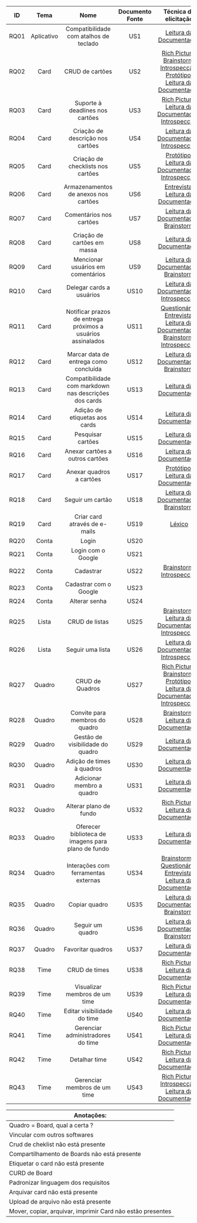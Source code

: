 |  **ID** | **Tema** | **Nome** | **Documento Fonte** | Técnica de elicitação |
|  :------: | :------: | :------: | :------: | :------: |
|  RQ01 | Aplicativo | Compatibilidade com atalhos de teclado | US1 | [Leitura da Documentação](leituradocumentacao.html) |
|  RQ02 | Card | CRUD de cartões | US2 | [Rich Picture](rich-pictures.html), [Brainstorm](Brainstorming.html), [Introspecção](instrospeccao.html), [Protótipo](prototipo.html), [Leitura da Documentação](leituradocumentacao.html) |
|  RQ03 | Card | Suporte à deadlines nos cartões | US3 | [Rich Picture](rich-pictures.html), [Leitura da Documentação](leituradocumentacao.html), [Introspecção](instrospeccao.html) |
|  RQ04 | Card | Criação de descrição nos cartões | US4 | [Leitura da Documentação](leituradocumentacao.html), [Introspecção](instrospeccao.html) |
|  RQ05 | Card | Criação de checklists nos cartões | US5 | [Protótipo](prototipo.html), [Leitura da Documentação](leituradocumentacao.html), [Introspecção](instrospeccao.html) |
|  RQ06 | Card | Armazenamentos de anexos nos cartões | US6 | [Entrevista](entrevista.html), [Leitura da Documentação](leituradocumentacao.html) |
|  RQ07 | Card | Comentários nos cartões | US7 | [Leitura da Documentação](leituradocumentacao.html), [Brainstorm](Brainstorming.html) |
|  RQ08 | Card | Criação de cartões em massa | US8 | [Leitura da Documentação](leituradocumentacao.html) |
|  RQ09 | Card | Mencionar usuários em comentários | US9 | [Leitura da Documentação](leituradocumentacao.html), [Brainstorm](Brainstorming.html) |
|  RQ10 | Card | Delegar cards a usuários | US10 | [Leitura da Documentação](leituradocumentacao.html), [Introspecção](instrospeccao.html) |
|  RQ11 | Card | Notificar prazos de entrega próximos a usuários assinalados | US11 | [Questionário](questionário.html), [Entrevista](entrevista.html), [Leitura da Documentação](leituradocumentacao.html), [Brainstorm](Brainstorming.html), [Introspecção](instrospeccao.html) |
|  RQ12 | Card | Marcar data de entrega como concluída | US12 | [Leitura da Documentação](leituradocumentacao.html), [Brainstorm](Brainstorming.html) |
|  RQ13 | Card | Compatibilidade com markdown nas descrições dos cards | US13 | [Leitura da Documentação](leituradocumentacao.html) |
|  RQ14 | Card | Adição de etiquetas aos cards | US14 | [Leitura da Documentação](leituradocumentacao.html) |
|  RQ15 | Card | Pesquisar cartões | US15 | [Leitura da Documentação](leituradocumentacao.html) |
|  RQ16 | Card | Anexar cartões a outros cartões | US16 | [Leitura da Documentação](leituradocumentacao.html) |
|  RQ17 | Card | Anexar quadros a cartões | US17 | [Protótipo](prototipo.html), [Leitura da Documentação](leituradocumentacao.html) |
|  RQ18 | Card | Seguir um cartão | US18 | [Leitura da Documentação](leituradocumentacao.html), [Brainstorm](Brainstorming.html) |
|  RQ19 | Card | Criar card através de e-mails | US19 | [Léxico](lexicos.html) |
|  RQ20 | Conta | Login | US20 |  |
|  RQ21 | Conta | Login com o Google | US21 |  |
|  RQ22 | Conta | Cadastrar | US22 | [Brainstorm](Brainstorming.html), [Introspecção](instrospeccao.html) |
|  RQ23 | Conta | Cadastrar com o Google | US23 |  |
|  RQ24 | Conta | Alterar senha | US24 |  |
|  RQ25 | Lista | CRUD de listas | US25 | [Brainstorm](Brainstorming.html), [Leitura da Documentação](leituradocumentacao.html), [Introspecção](instrospeccao.html) |
|  RQ26 | Lista | Seguir uma lista | US26 | [Leitura da Documentação](leituradocumentacao.html), [Introspecção](instrospeccao.html) |
|  RQ27 | Quadro | CRUD de Quadros | US27 | [Rich Picture](rich-pictures.html), [Brainstorm](Brainstorming.html), [Protótipo](prototipo.html), [Leitura da Documentação](leituradocumentacao.html), [Introspecção](instrospeccao.html) |
|  RQ28 | Quadro | Convite para membros do quadro | US28 | [Brainstorm](Brainstorming.html), [Leitura da Documentação](leituradocumentacao.html) |
|  RQ29 | Quadro | Gestão de visibilidade do quadro | US29 | [Leitura da Documentação](leituradocumentacao.html) |
|  RQ30 | Quadro | Adição de times à quadros | US30 | [Leitura da Documentação](leituradocumentacao.html) |
|  RQ31 | Quadro | Adicionar membro a quadro | US31 | [Leitura da Documentação](leituradocumentacao.html) |
|  RQ32 | Quadro | Alterar plano de fundo | US32 | [Rich Picture](rich-pictures.html), [Leitura da Documentação](leituradocumentacao.html) |
|  RQ33 | Quadro | Oferecer biblioteca de imagens para plano de fundo | US33 | [Leitura da Documentação](leituradocumentacao.html) |
|  RQ34 | Quadro | Interações com ferramentas externas | US34 | [Brainstorm](Brainstorming.html)*, [Questionário](questionário.html), [Entrevista](entrevista.html), [Leitura da Documentação](leituradocumentacao.html) |
|  RQ35 | Quadro | Copiar quadro | US35 | [Leitura da Documentação](leituradocumentacao.html), [Brainstorm](Brainstorming.html) |
|  RQ36 | Quadro | Seguir um quadro | US36 | [Leitura da Documentação](leituradocumentacao.html), [Brainstorm](Brainstorming.html) |
|  RQ37 | Quadro | Favoritar quadros | US37 | [Leitura da Documentação](leituradocumentacao.html) |
|  RQ38 | Time | CRUD de times | US38 | [Rich Picture](rich-pictures.html), [Leitura da Documentação](leituradocumentacao.html) |
|  RQ39 | Time | Visualizar membros de um time | US39 | [Rich Picture](rich-pictures.html), [Leitura da Documentação](leituradocumentacao.html) |
|  RQ40 | Time | Editar visibilidade do time | US40 | [Leitura da Documentação](leituradocumentacao.html) |
|  RQ41 | Time | Gerenciar administradores do time | US41 | [Rich Picture](rich-pictures.html), [Leitura da Documentação](leituradocumentacao.html) |
|  RQ42 | Time | Detalhar time | US42 | [Rich Picture](rich-pictures.html), [Leitura da Documentação](leituradocumentacao.html) |
|  RQ43 | Time | Gerenciar membros de um time | US43 | [Rich Picture](rich-pictures.html), [Introspecção](instrospeccao.html), [Leitura da Documentação](leituradocumentacao.html) |

|  Anotações: |
|  ------ |
|  Quadro = Board, qual a certa ? |
|  Vincular com outros softwares |
|  Crud de cheklist não está presente |
|  Compartilhamento de Boards não está presente |
|  Etiquetar o card não está presente |
|  CURD de Board |
|  Padronizar linguagem dos requisitos |
|  Arquivar card não está presente |
|  Upload de arquivo não está presente |
|  Mover, copiar, arquivar, imprimir Card não estão presentes |
